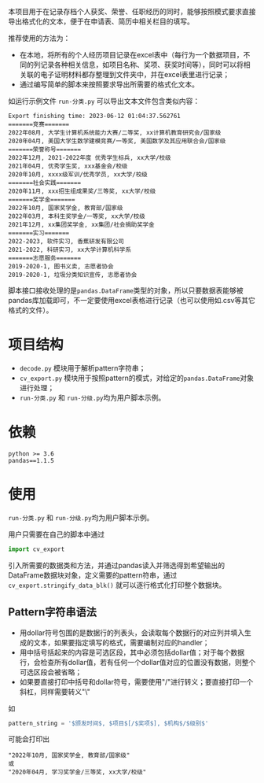 本项目用于在记录存档个人获奖、荣誉、任职经历的同时，能够按照模式要求直接导出格式化的文本，便于在申请表、简历中相关栏目的填写。

推荐使用的方法为：
- 在本地，将所有的个人经历项目记录在excel表中（每行为一个数据项目，不同的列记录各种相关信息，如项目名称、奖项、获奖时间等），同时可以将相关联的电子证明材料都存整理到文件夹中，并在excel表里进行记录；
- 通过编写简单的脚本来按照要求导出所需要的格式化文本。

如运行示例文件 `run-分类.py` 可以导出文本文件包含类似内容：
```
Export finishing time: 2023-06-12 01:04:37.562761
=======竞赛=======
2022年08月, 大学生计算机系统能力大赛/二等奖, xx计算机教育研究会/国家级
2020年04月, 美国大学生数学建模竞赛/一等奖, 美国数学及其应用联合会/国家级
=======荣誉称号=======
2022年12月, 2021-2022年度 优秀学生标兵, xx大学/校级
2021年04月, 优秀学生奖, xxx基金会/校级
2020年10月, xxxx级军训/优秀学员, xx大学/校级
=======社会实践=======
2020年11月, xxx招生组成果奖/三等奖, xx大学/校级
=======奖学金=======
2022年10月, 国家奖学金, 教育部/国家级
2022年03月, 本科生奖学金/一等奖, xx大学/校级
2021年12月, xx集团奖学金, xx集团/社会捐助奖学金
=======实习=======
2022-2023, 软件实习, 香蕉研发有限公司
2021-2022, 科研实习, xx大学计算机科学系
=======志愿服务=======
2019-2020-1, 图书义卖, 志愿者协会
2019-2020-1, 垃圾分类知识宣传, 志愿者协会

```

脚本接口接收处理的是`pandas.DataFrame`类型的对象，所以只要数据表能够被pandas库加载即可，不一定要使用excel表格进行记录（也可以使用如.csv等其它格式的文件）。

# 项目结构

- `decode.py` 模块用于解析pattern字符串；
- `cv_export.py` 模块用于按照pattern的模式，对给定的`pandas.DataFrame`对象进行处理；
- `run-分类.py` 和 `run-分级.py`均为用户脚本示例。


# 依赖

```
python >= 3.6
pandas==1.1.5
```

# 使用

`run-分类.py` 和 `run-分级.py`均为用户脚本示例。

用户只需要在自己的脚本中通过
```python
import cv_export
```
引入所需要的数据类和方法，并通过pandas读入并筛选得到希望输出的DataFrame数据块对象，定义需要的pattern符串，通过`cv_export.stringify_data_blk()` 就可以逐行格式化打印整个数据块。


## Pattern字符串语法

- 用dollar符号包围的是数据行的列表头，会读取每个数据行的对应列并填入生成的文本，如果要指定填写的格式，需要编制对应的handler；
- 用中括号括起来的内容是可选区段，其中必须包括dollar值；对于每个数据行，会检查所有dollar值，若有任何一个dollar值对应的位置没有数据，则整个可选区段会被省略；
- 如果要直接打印中括号和dollar符号，需要使用"/"进行转义；要直接打印一个斜杠，同样需要转义"\\"

如
```python
pattern_string = '$颁发时间$, $项目$[/$奖项$], $机构$/$级别$'
```
可能会打印出
```
"2022年10月, 国家奖学金, 教育部/国家级"
或
"2020年04月, 学习奖学金/三等奖, xx大学/校级"
```


